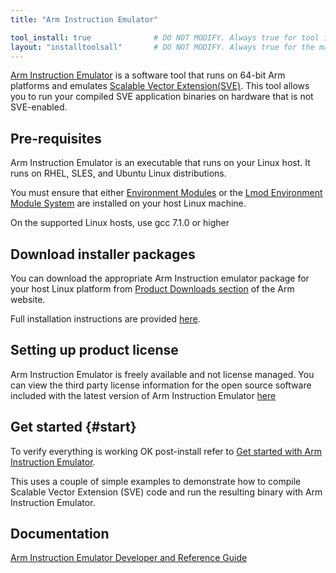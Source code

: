 ```yaml
---
title: "Arm Instruction Emulator"

tool_install: true              # DO NOT MODIFY. Always true for tool installs
layout: "installtoolsall"       # DO NOT MODIFY. Always true for the main page of tool installs
---
```

[Arm Instruction Emulator](https://developer.arm.com/Tools%20and%20Software/Arm%20Instruction%20Emulator) is a software tool that runs on 64-bit Arm platforms and emulates [Scalable Vector Extension(SVE)](https://developer.arm.com/documentation/102476/latest/instructions). This tool allows you to run your compiled SVE application binaries on hardware that is not SVE-enabled.

## Pre-requisites

Arm Instruction Emulator is an executable that runs on your Linux host. It runs on RHEL, SLES, and Ubuntu Linux distributions.

You must ensure that either [Environment Modules](https://modules.readthedocs.io/en/latest/index.html) or the [Lmod Environment Module System](https://lmod.readthedocs.io/en/latest/) are installed on your host Linux machine.

On the supported Linux hosts, use gcc 7.1.0 or higher

## Download installer packages

You can download the appropriate Arm Instruction emulator package for your host Linux platform from [Product Downloads section](https://developer.arm.com/downloads/-/arm-instruction-emulator) of the Arm website. 

Full installation instructions are provided [here](https://developer.arm.com/documentation/102190/latest/Get-started/Install-Arm-Instruction-Emulator).

## Setting up product license

Arm Instruction Emulator is freely available and not license managed. You can view the third party license information for the open source software included with the latest version of Arm Instruction Emulator [here](https://developer.arm.com/downloads/-/arm-instruction-emulator/third-party-licenses)

## Get started {#start}

To verify everything is working OK post-install refer to [Get started with Arm Instruction Emulator](https://developer.arm.com/documentation/102190/latest/Get-started/Get-started-with-Arm-Instruction-Emulator).

This uses a couple of simple examples to demonstrate how to compile Scalable Vector Extension (SVE) code and run the resulting binary with Arm Instruction Emulator.

## Documentation

[Arm Instruction Emulator Developer and Reference Guide](https://developer.arm.com/documentation/102190)
